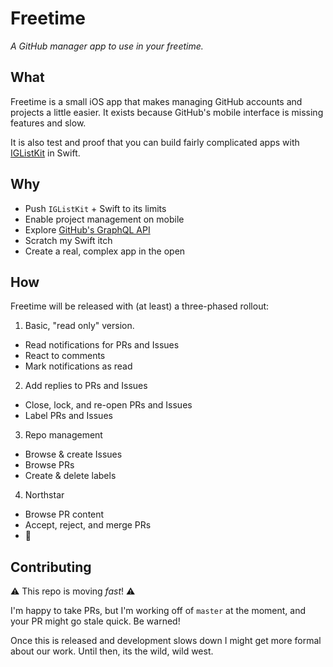 # Freetime

_A GitHub manager app to use in your freetime._

## What

Freetime is a small iOS app that makes managing GitHub accounts and projects a little easier. It exists because GitHub's mobile interface is missing features and slow.

It is also test and proof that you can build fairly complicated apps with [IGListKit](https://github.com/Instagram/IGListKit) in Swift.

## Why

- Push `IGListKit` + Swift to its limits
- Enable project management on mobile
- Explore [GitHub's GraphQL API](https://developer.github.com/v4/)
- Scratch my Swift itch
- Create a real, complex app in the open

## How

Freetime will be released with (at least) a three-phased rollout:

1. Basic, "read only" version.
  - Read notifications for PRs and Issues
  - React to comments
  - Mark notifications as read
2. Add replies to PRs and Issues
  - Close, lock, and re-open PRs and Issues
  - Label PRs and Issues
3. Repo management
  - Browse & create Issues
  - Browse PRs
  - Create & delete labels
4. Northstar
  - Browse PR content
  - Accept, reject, and merge PRs
  - :rocket:

## Contributing

:warning: This repo is moving _fast_! :warning:

I'm happy to take PRs, but I'm working off of `master` at the moment, and your PR might go stale quick. Be warned!

Once this is released and development slows down I might get more formal about our work. Until then, its the wild, wild west.